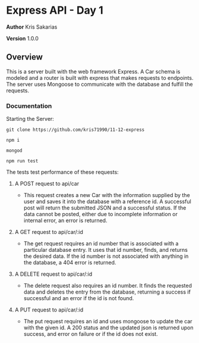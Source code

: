 # Express API - Day 1

**Author** Kris Sakarias

**Version** 1.0.0 

## Overview
This is a server built with the web framework Express. A Car schema is modeled and a router is built with express that makes requests to endpoints. The server uses Mongoose to communicate with the database and fulfill the requests.

### Documentation
Starting the Server:

```
git clone https://github.com/kris71990/11-12-express

npm i

mongod

npm run test
```

The tests test performance of these requests:

1. A POST request to api/car
    - This request creates a new Car with the information supplied by the user and saves it into the database with a reference id. A successful post will return the submitted JSON and a successful status. If the data cannot be posted, either due to incomplete information or internal error, an error is returned.

2. A GET request to api/car/:id
    - The get request requires an id number that is associated with a particular database entry. It uses that id number, finds, and returns the desired data. If the id number is not associated with anything in the database, a 404 error is returned.

3. A DELETE request to api/car/:id
    - The delete request also requires an id number. It finds the requested data and deletes the entry from the database, returning a success if successful and an error if the id is not found.

4. A PUT request to api/car/:id
    - The put request requires an id and uses mongoose to update the car with the given id. A 200 status and the updated json is returned upon success, and error on failure or if the id does not exist.